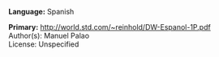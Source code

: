 **Language:** Spanish

**Primary:** http://world.std.com/~reinhold/DW-Espanol-1P.pdf  
Author(s): Manuel Palao  
License: Unspecified
